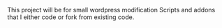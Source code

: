 
This project will be for small wordpress modification Scripts and addons that I either code or fork from existing code.
